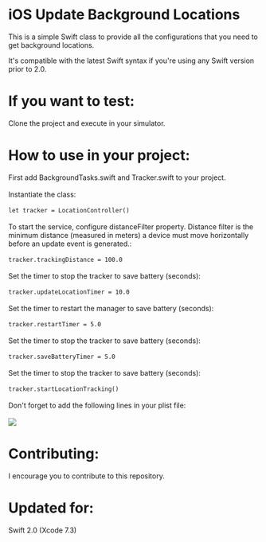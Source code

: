 # iOS Update Background Locations
This is a simple Swift class to provide all the configurations that you need to get background locations. 
 
It's compatible with the latest Swift syntax if you're using any Swift version prior to 2.0.
 
# If you want to test:
Clone the project and execute in your simulator.
 
# How to use in your project:
First add BackgroundTasks.swift and Tracker.swift to your project.
<BR><BR>
Instantiate the class:<BR><BR>
```let tracker = LocationController()```
<BR><BR>
To start the service, configure distanceFilter property. Distance filter is the minimum distance (measured in meters) a device must move horizontally before an update event is generated.:<BR><BR>
```tracker.trackingDistance = 100.0```
<BR><BR>
Set the timer to stop the tracker to save battery (seconds):<BR><BR>
```tracker.updateLocationTimer = 10.0```
<BR><BR>
Set the timer to restart the manager to save battery (seconds):<BR><BR>
```tracker.restartTimer = 5.0```
<BR><BR>
Set the timer to stop the tracker to save battery (seconds):<BR><BR>
```tracker.saveBatteryTimer = 5.0```
<BR><BR>
Set the timer to stop the tracker to save battery (seconds):<BR><BR>
``` tracker.startLocationTracking() ```
<BR><BR>
Don't forget to add the following lines in your plist file:<BR><BR>
<img src="https://github.com/vbrazo/iOS_Update_Background_Locations/blob/master/readme.images/plist_info.png?raw=true">
<BR>


# Contributing:
I encourage you to contribute to this repository.
  
# Updated for:
Swift 2.0 (Xcode 7.3)
